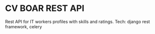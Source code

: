 # CV BOAR REST API
Rest API for IT workers profiles with skills and ratings.
Tech: django rest framework, celery
